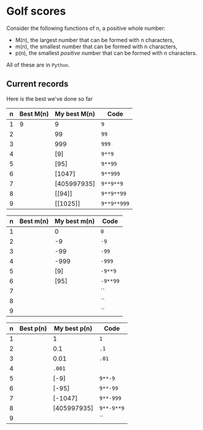 # Golf scores

Consider the following functions of n, a positive whole number:

* M(n), the largest number that can be formed with n characters,
* m(n), the smallest number that can be formed with n characters,
* p(n), the smallest *positive* number that can be formed with n characters.

All of these are in `Python`.

## Current records

Here is the best we've done so far

n | Best M(n) | My best M(n) | Code
---|---|---|---
1|9|9|`9`
2||99|`99`
3||999|`999`
4||[9]|`9**9`
5||[95]|`9**99`
6||[1047]|`9**999`
7||[405997935]|`9**9**9`
8||[[94]]|`9**9**99`
9||[[1025]]|`9**9**999`

n | Best m(n) | My best m(n) | Code
---|---|---|---
1||0|`0`
2||-9|`-9`
3||-99|`-99`
4||-999|`-999`
5||[9]|`-9**9`
6||[95]|`-9**99`
7|||``
8|||``
9|||``

n | Best p(n) | My best p(n) | Code
---|---|---|---
1||1|`1`
2||0.1|`.1`
3||0.01|`.01`
4||`.001`
5||[-9]|`9**-9`
6||[-95]|`9**-99`
7||[-1047]|`9**-999`
8||[405997935]|`9**-9**9`
9|||``
